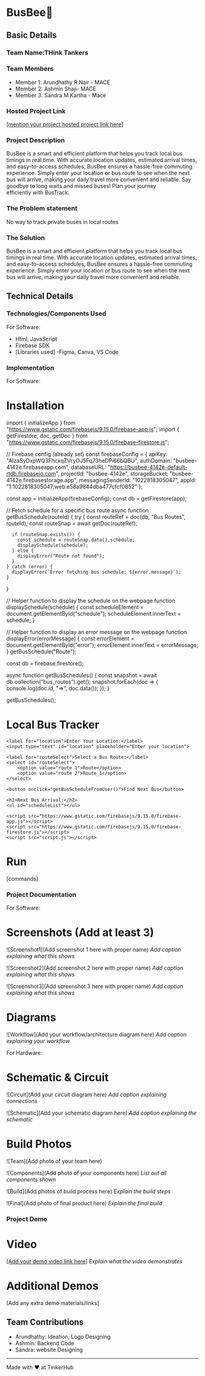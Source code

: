 # BusBee🎯


## Basic Details
### Team Name:THink Tankers


### Team Members
- Member 1: Arundhathy R Nair - MACE
- Member 2: Ashmin Shaji- MACE
- Member 3: Sandra M Kartha - Mace

### Hosted Project Link
[[mention your project hosted project link here]](https://drive.google.com/file/d/1e-jEsAFnNzJae7t7-qLw7hq7K9fKtk3i/view?usp=drivesdk)

### Project Description
BusBee is a smart and efficient platform that helps you track local bus timings in real time. With accurate location updates, estimated arrival times, and easy-to-access schedules, BusBee ensures a hassle-free commuting experience. Simply enter your location or bus route to see when the next bus will arrive, making your daily travel more convenient and reliable.
Say goodbye to long waits and missed buses! Plan your journey efficiently with BusTrack.

### The Problem statement
No way to track private buses in local routes

### The Solution
BusBee is a smart and efficient platform that helps you track local bus timings in real time. With accurate location updates, estimated arrival times, and easy-to-access schedules, BusBee ensures a hassle-free commuting experience. Simply enter your location or bus route to see when the next bus will arrive, making your daily travel more convenient and reliable.

## Technical Details
### Technologies/Components Used
For Software:
- Html, JavaScript
- Firebase SDK
- [Libraries used]
-Figma, Canva, VS Code



### Implementation
For Software:
# Installation
import { initializeApp } from "https://www.gstatic.com/firebasejs/9.15.0/firebase-app.js";
import { getFirestore, doc, getDoc } from "https://www.gstatic.com/firebasejs/9.15.0/firebase-firestore.js";

// Firebase config (already set)
const firebaseConfig = {
    apiKey: "AIzaSyDxpWQ3FhcxqZVryOJ5Fq73heDPi66bQBU",
    authDomain: "busbee-4142e.firebaseapp.com",
    databaseURL: "https://busbee-4142e-default-rtdb.firebaseio.com",
    projectId: "busbee-4142e",
    storageBucket: "busbee-4142e.firebasestorage.app",
    messagingSenderId: "1022818305047",
    appId: "1:1022818305047:web:e58a9844dba477cfcf0852"
  };

const app = initializeApp(firebaseConfig);
const db = getFirestore(app);


// Fetch schedule for a specific bus route
async function getBusSchedule(routeId) {
    try {
      const routeRef = doc(db, "Bus Routes", routeId);
      const routeSnap = await getDoc(routeRef);
  
      if (routeSnap.exists()) {
        const schedule = routeSnap.data().schedule;
        displaySchedule(schedule);
      } else {
        displayError("Route not found");
      }
    } catch (error) {
      displayError(`Error fetching bus schedule: ${error.message}`);
    }
  }
  


// Helper function to display the schedule on the webpage
function displaySchedule(schedule) {
    const scheduleElement = document.getElementById("schedule");
    scheduleElement.innerText = schedule;
  }
  
  // Helper function to display an error message on the webpage
  function displayError(errorMessage) {
    const errorElement = document.getElementById("error");
    errorElement.innerText = errorMessage;
  }
  getBusSchedule("Route"); 
 
  
const db = firebase.firestore();

async function getBusSchedules() {
    const snapshot = await db.collection("bus_routes").get();
    snapshot.forEach(doc => {
        console.log(doc.id, "=>", doc.data());
    });
}

getBusSchedules();

<!DOCTYPE html> 
<html lang="en">
<head>
    <meta charset="UTF-8">
    <meta name="viewport" content="width=device-width, initial-scale=1.0">
    <title>Bus Tracker</title>
    <link rel="stylesheet" href="style.css">
</head>
<body>
    <h1>Local Bus Tracker</h1>

    <label for="location">Enter Your Location:</label>
    <input type="text" id="location" placeholder="Enter your location">

    <label for="routeSelect">Select a Bus Route:</label>
    <select id="routeSelect">
        <option value="route 1">Route</option>
        <option value="route 2">Route_1</option>
    </select>

    <button onclick="getBusScheduleFromUser()">Find Next Bus</button>

    <h2>Next Bus Arrival:</h2>
    <ul id="scheduleList"></ul>

    <script src="https://www.gstatic.com/firebasejs/9.15.0/firebase-app.js"></script>
    <script src="https://www.gstatic.com/firebasejs/9.15.0/firebase-firestore.js"></script>
    <script src="script.js"></script>
</body>
</html>

# Run
[commands]

### Project Documentation
For Software:

# Screenshots (Add at least 3)
![Screenshot1](Add screenshot 1 here with proper name)
*Add caption explaining what this shows*

![Screenshot2](Add screenshot 2 here with proper name)
*Add caption explaining what this shows*

![Screenshot3](Add screenshot 3 here with proper name)
*Add caption explaining what this shows*

# Diagrams
![Workflow](Add your workflow/architecture diagram here)
*Add caption explaining your workflow*

For Hardware:

# Schematic & Circuit
![Circuit](Add your circuit diagram here)
*Add caption explaining connections*

![Schematic](Add your schematic diagram here)
*Add caption explaining the schematic*

# Build Photos
![Team](Add photo of your team here)


![Components](Add photo of your components here)
*List out all components shown*

![Build](Add photos of build process here)
*Explain the build steps*

![Final](Add photo of final product here)
*Explain the final build*

### Project Demo
# Video
[[Add your demo video link here]](https://drive.google.com/file/d/1e-jEsAFnNzJae7t7-qLw7hq7K9fKtk3i/view?usp=drivesdk)
*Explain what the video demonstrates*

# Additional Demos
[Add any extra demo materials/links]

## Team Contributions
- Arundhathy: Ideation, Logo Designing
- Ashmin: Backend Code
- Sandra: website Designing

---
Made with ❤️ at TinkerHub
